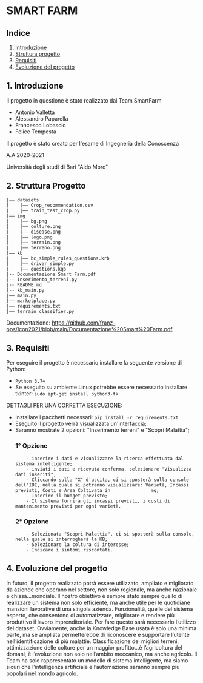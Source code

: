 # SMART FARM

## Indice

1. [Introduzione](#1-introduzione)
2. [Struttura progetto](#2.-struttura-progetto)
3. [Requisiti](#3-requisiti)
4. [Evoluzione del progetto](#4-evoluzione-del-progetto)

## 1. Introduzione

Il progetto in questione è stato realizzato dal Team SmartFarm

- Antonio Valletta
- Alessandro Paparella
- Francesco Lobascio
- Felice Tempesta

Il progetto è stato creato per l'esame di Ingegneria della Conoscenza

A.A 2020-2021

Università degli studi di Bari "Aldo Moro"

## 2. Struttura Progetto

```
|–– datasets
|    |–– Crop_recommendation.csv
|    |–– train_test_crop.py
|–– img
|    |–– bg.png
|    |–– colture.png
|    |–– disease.png
|    |–– logo.png
|    |–– terrain.png
|    |–– terreno.png
|–– kb
|    |–– bc_simple_rules_questions.krb
|    |–– driver_simple.py
|    |–– questions.kqb
|-- Documentazione Smart Farm.pdf
|-- Inserimento_terreni.py
|-- README.md
|-- kb_main.py
|–– main.py
|–– marketplace.py
|–– requirements.txt
|–– terrain_classifier.py
```
Documentazione: https://github.com/franz-ops/Icon2021/blob/main/Documentazione%20Smart%20Farm.pdf

## 3. Requisiti 

Per eseguire il progetto è necessario installare la seguente versione di Python:

- `Python 3.7+`
- Se eseguito su ambiente Linux potrebbe essere necessario installare tkinter: `sudo apt-get install python3-tk`


DETTAGLI PER UNA CORRETTA ESECUZIONE:
- Installare i pacchetti necessari: `pip install -r requirements.txt`
- Eseguito il progetto verrà visualizzata un'interfaccia;
- Saranno mostrate 2 opzioni: "Inserimento terreni" e "Scopri Malattia";
    ### 1° Opzione
          - inserire i dati e visualizzare la ricerca effettuata dal sistema intelligente;
          - inviati i dati e ricevuta conferma, selezionare "Visualizza dati inseriti";
          - Cliccando sulla "X" d'uscita, ci si sposterà sulla console dell'IDE, nella quale si potranno visualizzare: Varietà, Incassi previsti, Costi e Area Coltivata in               mq;
          - Inserire il budget previsto;
          - Il sistema fornirà gli incassi previsti, i costi di mantenimento previsti per ogni varietà.

    ### 2° Opzione
          - Selezionata "Scopri Malattia", ci si sposterà sulla console, nella quale si interrogherà la KB;
          - Selezionare la coltura di interesse;
          - Indicare i sintomi riscontati.


## 4. Evoluzione del progetto

In futuro, il progetto realizzato potrà essere utilizzato, ampliato e migliorato da aziende che operano nel settore, non solo regionale, ma anche nazionale e chissà…mondiale.
Il nostro obiettivo è sempre stato sempre quello di realizzare un sistema non solo efficiente, ma anche utile per le quotidiane mansioni lavorative di una singola azienda.
Funzionalità, quelle del sistema esperto, che consentono di automatizzare, migliorare e rendere più produttivo il lavoro imprenditoriale.
Per fare questo sarà necessario l’utilizzo del dataset. Ovviamente, anche la Knowledge Base usata è solo una minima parte, ma se ampliata permetterebbe di riconoscere e supportare l’utente nell’identificazione di più malattie.
Classificazione dei migliori terreni, ottimizzazione delle colture per un maggior profitto…è l’agricoltura del domani, è l’evoluzione non solo nell’ambito meccanico, ma anche agricolo.
Il Team ha solo rappresentato un modello di sistema intelligente, ma siamo sicuri che l’intelligenza artificiale e l’automazione saranno sempre più popolari nel mondo agricolo.
